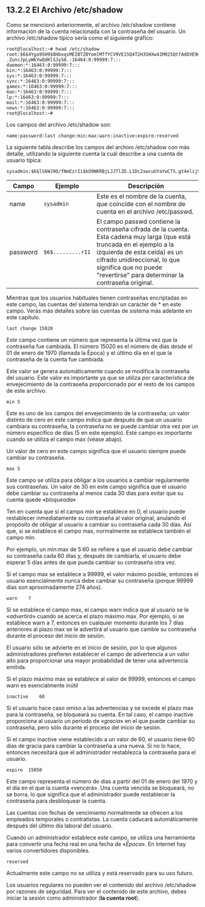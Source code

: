 ## 13.2.2 El Archivo /etc/shadow
Como se mencionó anteriormente, el archivo /etc/shadow contiene información de la cuenta relacionada con la contraseña del usuario. Un archivo /etc/shadow típico sería como el siguiente gráfico:

```shell-session
root@localhost:~# head /etc/shadow                                           
root:$6$4Yga95H9$8HbxqsMEIBTZ0YomlMffYCV9VE1SQ4T2H3SHXw41M02SQtfAdDVE9mqGp2hr20q
.ZuncJpLyWkYwQdKlSJyS8.:16464:0:99999:7:::                                    
daemon:*:16463:0:99999:7:::                                                   
bin:*:16463:0:99999:7:::                                                      
sys:*:16463:0:99999:7:::                                                      
sync:*:16463:0:99999:7:::                                                     
games:*:16463:0:99999:7:::                                                    
man:*:16463:0:99999:7:::                                                      
lp:*:16463:0:99999:7:::                                                       
mail:*:16463:0:99999:7:::                                                     
news:*:16463:0:99999:7:::                                                     
root@localhost:~#
```

Los campos del archivo /etc/shadow son:

	name:password:last change:min:max:warn:inactive:expire:reserved

La siguiente tabla describe los campos del archivo /etc/shadow con más detalle, utilizando la siguiente cuenta la cuál describe a una cuenta de usuario típica:
```shell-session
sysadmin:$6$lS6WJ9O/fNmEzrIi$kO9NKRBjLJJTlZD.L1Dc2xwcuUYaYwCTS.gt4elijSQW8ZDp6GLYAx.TRNNpUdAgUXUrzDuAPsYs5YHZNAorI1:15020:5:30:7:60:15050:
```

Campo	| Ejemplo	| Descripción
-|-|-
name	|`sysadmin`	|Este es el nombre de la cuenta, que coincide con el nombre de cuenta en el archivo /etc/passwd.
password	|`$6$.........rI1`	| El campo passwd contiene la contraseña cifrada de la cuenta. Esta cadena muy larga (que está truncada en el ejemplo a la izquierda de esta celda) es un cifrado unidireccional, lo que significa que no puede "revertirse" para determinar la contraseña original.

Mientras que los usuarios habituales tienen contraseñas encriptadas en este campo, las cuentas del sistema tendrán un carácter de * en este campo. Verás más detalles sobre las cuentas de sistema más adelante en este capítulo.

	last change	15020	

Este campo contiene un número que representa la última vez que la contraseña fue cambiada. El número 15020 es el número de días desde el 01 de enero de 1970 (llamada la Época) y el último día en el que la contraseña de la cuenta fue cambiada.

Este valor se genera automáticamente cuando se modifica la contraseña del usuario. Este valor es importante ya que se utiliza por característica de envejecimiento de la contraseña proporcionado por el resto de los campos de este archivo.

	min	5	

Este es uno de los campos del envejecimiento de la contraseña; un valor distinto de cero en este campo indica que después de que un usuario cambiara su contraseña, la contraseña no se puede cambiar otra vez por un número específico de días (5 en este ejemplo). Este campo es importante cuando se utiliza el campo max (véase abajo).

Un valor de cero en este campo significa que el usuario siempre puede cambiar su contraseña.

	max	5	

Este campo se utiliza para obligar a los usuarios a cambiar regularmente sus contraseñas. Un valor de 30 en este campo significa que el usuario debe cambiar su contraseña al menos cada 30 días para evitar que su cuenta quede «_bloqueada_»

Ten en cuenta que si el campo min se establece en 0, el usuario puede restablecer inmediatamente su contraseña al valor original, anulando el propósito de obligar al usuario a cambiar su contraseña cada 30 días. Así que, si se establece el campo max, normalmente se establece también el campo min.

Por ejemplo, un min:max de 5:60 se refiere a que el usuario debe cambiar su contraseña cada 60 días y, después de cambiarla, el usuario debe esperar 5 días antes de que pueda cambiar su contraseña otra vez.

Si el campo max se establece a 99999, el valor máximo posible, entonces el usuario esencialmente nunca debe cambiar su contraseña (porque 99999 días son aproximadamente 274 años).

	warn	7	

Si se establece el campo max, el campo warn indica que al usuario se le «_advertirá_» cuando se acerca el plazo máximo max. Por ejemplo, si se establece warn a 7, entonces en cualquier momento durante los 7 días anteriores al plazo max se le advertirá al usuario que cambie su contraseña durante el proceso del inicio de sesión.

El usuario sólo se advierte en el inicio de sesión, por lo que algunos administradores prefieren establecer el campo de advertencia a un valor alto para proporcionar una mayor probabilidad de tener una advertencia emitida.

Si el plazo máximo max se establece al valor de 99999, entonces el campo warn es esencialmente inútil

	inactive	60	

Si el usuario hace caso omiso a las advertencias y se excede el plazo max para la contraseña, se bloqueará su cuenta. En tal caso, el campo inactive proporciona al usuario un período de «_gracia_» en el que puede cambiar su contraseña, pero sólo durante el proceso del inicio de sesión.

Si el campo inactive viene establecido a un valor de 60, el usuario tiene 60 días de gracia para cambiar la contraseña a una nueva. Si no lo hace, entonces necesitará que el administrador restablezca la contraseña para el usuario.

	expire	15050	

Este campo representa el número de días a partir del 01 de enero del 1970 y el día en el que la cuenta «vencerá». Una cuenta vencida se bloqueará, no se borra, lo que significa que el administrador puede restablecer la contraseña para desbloquear la cuenta.

Las cuentas con fechas de vencimiento normalmente se ofrecen a los empleados temporales o contratistas. La cuenta caducará automáticamente después del último día laboral del usuario.

Cuando un administrador establece este campo, se utiliza una herramienta para convertir una fecha real en una fecha de «_Época_». En Internet hay varios convertidores disponibles.

	reserved		
Actualmente este campo no se utiliza y está reservado para su uso futuro.

Los usuarios regulares no pueden ver el contenido del archivo /etc/shadow por razones de seguridad. Para ver el contenido de este archivo, debes iniciar la sesión como administrador (__la cuenta root__).

